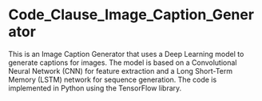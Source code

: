 # Code_Clause_Image_Caption_Generator
This is an Image Caption Generator that uses a Deep Learning model to generate captions for images. The model is based on a Convolutional Neural Network (CNN) for feature extraction and a Long Short-Term Memory (LSTM) network for sequence generation. The code is implemented in Python using the TensorFlow library.
